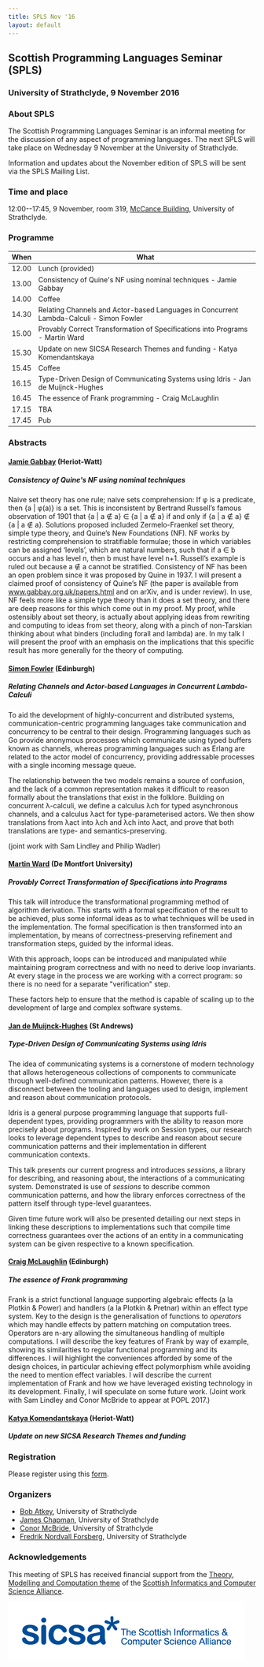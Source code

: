 ```yaml
---
title: SPLS Nov '16
layout: default
---
```


## Scottish Programming Languages Seminar (SPLS)

### University of Strathclyde, 9 November 2016

### About SPLS

The Scottish Programming Languages Seminar is an informal meeting for
the discussion of any aspect of programming languages. The next SPLS
will take place on Wednesday 9 November at the University of
Strathclyde.

Information and updates about the November edition of SPLS will be sent
via the SPLS Mailing List.

### Time and place
12:00--17:45, 9 November, room 319, [McCance Building](https://goo.gl/maps/2JjoPR6FvY82), University of Strathclyde.

### Programme

|When   | What                                                                                          |
|-------|-----------------------------------------------------------------------------------------------|
| 12.00 | Lunch (provided)                                                                              |
| 13.00 | Consistency of Quine's NF using nominal techniques - Jamie Gabbay                             |
| 14.00 | Coffee                                                                                        |
| 14.30 | Relating Channels and Actor-based Languages in Concurrent Lambda-Calculi - Simon Fowler       |
| 15.00 | Provably Correct Transformation of Specifications into Programs - Martin Ward                 |
| 15.30 | Update on new SICSA Research Themes and funding - Katya Komendantskaya                        |
| 15.45 | Coffee                                                                                        |
| 16.15 | Type-Driven Design of Communicating Systems using Idris - Jan de Muijnck-Hughes               |
| 16.45 | The essence of Frank programming - Craig McLaughlin                                           |
| 17.15 | TBA                                                                                           |
| 17.45 | Pub                                                                                           |

### Abstracts

#### [Jamie Gabbay](http://www.gabbay.org.uk/) (Heriot-Watt)

##### Consistency of Quine's NF using nominal techniques

Naive set theory has one rule; naive sets comprehension: If φ is a predicate, then {a | φ(a)} is a set. This is inconsistent by Bertrand Russell’s famous observation of 1901 that {a | a ∉ a} ∈ {a | a ∉ a} if and only if {a | a ∉ a} ∉ {a | a ∉ a}.
Solutions proposed included Zermelo-Fraenkel set theory, simple type theory, and Quine’s New Foundations (NF). NF works by restricting comprehension to stratifiable formulae; those in which variables can be assigned ‘levels’, which are natural numbers, such that if a ∈ b occurs and a has level n, then b must have level n+1. Russell’s example is ruled out because a ∉ a cannot be stratified. Consistency of NF has been an open problem since it was proposed by Quine in 1937.  I will present a claimed proof of consistency of Quine’s NF (the paper is available from www.gabbay.org.uk/papers.html and on arXiv, and is under review). In use, NF feels more like a simple type theory than it does a set theory, and there are deep reasons for this which come out in my proof.  My proof, while ostensibly about set theory, is actually about applying ideas from rewriting and computing to ideas from set theory, along with a pinch of non-Tarskian thinking about what binders (including forall and lambda) are. In my talk I will present the proof with an emphasis on the implications that this specific result has more generally for the theory of computing.

#### [Simon Fowler](http://simonjf.com/) (Edinburgh)

##### Relating Channels and Actor-based Languages in Concurrent Lambda-Calculi

To aid the development of highly-concurrent and distributed systems,
communication-centric programming languages take communication and
concurrency to be central to their design.
Programming languages such as Go provide anonymous processes which communicate
using typed buffers known as channels, whereas programming languages such as
Erlang are related to the actor model of concurrency, providing addressable
processes with a single incoming message queue.

The relationship between the two models remains a source of confusion, and the
lack of a common representation makes it difficult to reason formally about the
translations that exist in the folklore.
Building on concurrent λ-calculi, we define a calculus λch for typed asynchronous
channels, and a calculus λact for type-parameterised actors.  We then show
translations from λact into λch and λch into λact, and prove
that both translations are type- and semantics-preserving.

(joint work with Sam Lindley and Philip Wadler)

#### [Martin Ward](http://www.tech.dmu.ac.uk/~mward/) (De Montfort University)

##### Provably Correct Transformation of Specifications into Programs

This talk will introduce the transformational programming method
of algorithm derivation. This starts with a formal specification
of the result to be achieved, plus some informal ideas as to what
techniques will be used in the implementation.
The formal specification is then transformed into an implementation,
by means of correctness-preserving refinement and transformation steps,
guided by the informal ideas.

With this approach, loops can be introduced and manipulated
while maintaining program correctness and with no need
to derive loop invariants.  At every stage in the process
we are working with a correct program: so there is no need
for a separate "verification" step.

These factors help to ensure that the method is capable of scaling
up to the development of large and complex software systems.

#### [Jan de Muijnck-Hughes](https://jfdm.github.io/) (St Andrews)

##### Type-Driven Design of Communicating Systems using Idris

The idea of communicating systems is a cornerstone of modern technology that allows heterogeneous collections of components to communicate through well-defined communication patterns.
However, there is a disconnect between the tooling and languages used to design, implement and reason about communication protocols.

Idris is a general purpose programming language that supports full-dependent types, providing programmers with the ability to reason more precisely about programs.
Inspired by work on Session types, our research looks to leverage dependent types to describe and reason about secure communication patterns and their implementation in different communication contexts.

This talk presents our current progress and introduces *sessions*, a library for describing, and reasoning about, the interactions of a communicating system.
Demonstrated is use of *sessions* to describe common communication patterns, and how the library enforces correctness of the pattern itself through type-level guarantees.

Given time future work will also be presented detailing our next steps in linking these descriptions to implementations such that compile time correctness guarantees over the actions of an entity in a communicating system can be given respective to a known specification.

#### [Craig McLaughlin](http://homepages.inf.ed.ac.uk/s1544843/) (Edinburgh)

##### The essence of Frank programming

Frank is a strict functional language supporting algebraic effects
(a la Plotkin & Power) and handlers (a la Plotkin & Pretnar) within an
effect
type system. Key to the design is the generalisation of functions to
*operators* which may handle effects by pattern matching on computation
trees. Operators are n-ary allowing the simultaneous handling of multiple
computations. I will describe the key features of Frank by way of example,
showing its similarities to regular functional programming and its
differences. I will highlight the conveniences afforded by some of the
design
choices, in particular achieving effect polymorphism while avoiding the need
to mention effect variables. I will describe the current implementation of
Frank and how we have leveraged existing technology in its
development. Finally, I will speculate on some future work. (Joint work with
Sam Lindley and Conor McBride to appear at POPL 2017.)

#### [Katya Komendantskaya](http://www.macs.hw.ac.uk/~ek19/) (Heriot-Watt)

##### Update on new SICSA Research Themes and funding

### Registration

Please register using this [form](https://goo.gl/forms/Fngd3qYbwh4lDtjm2).

### Organizers

* [Bob Atkey](https://bentnib.org), University of Strathclyde
* [James Chapman](https://jmchapman.github.io), University of Strathclyde
* [Conor McBride](https://personal.cis.strath.ac.uk/conor.mcbride/), University of Strathclyde
* [Fredrik Nordvall Forsberg](https://personal.cis.strath.ac.uk/fredrik.nordvall-forsberg/), University of Strathclyde

### Acknowledgements

This meeting of SPLS has received financial support from the
[Theory, Modelling and Computation theme](http://www.sicsa.ac.uk/research/theory-modelling-computation/)
of the [Scottish Informatics and Computer Science Alliance](http://www.sicsa.ac.uk/).

![SICSA logo](sicsa_blue.jpg "SICSA logo")
